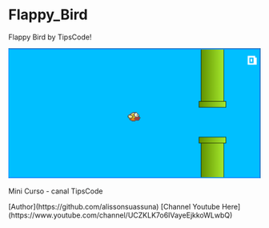 # Flappy_Bird
Flappy Bird by TipsCode!


<p align="center">
  <img  src="imagens/Flappy.png">
</p>

<p>Mini Curso - canal TipsCode</p>
[Author](https://github.com/alissonsuassuna)
[Channel Youtube Here](https://www.youtube.com/channel/UCZKLK7o6IVayeEjkkoWLwbQ)
